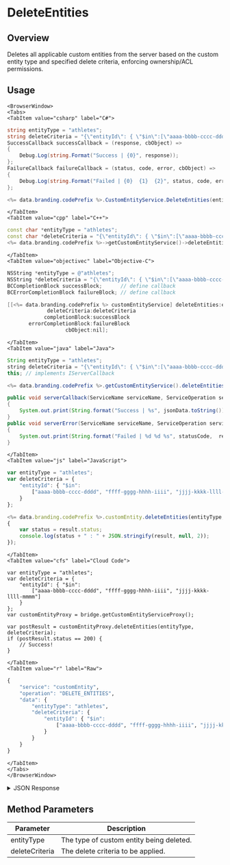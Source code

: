 # DeleteEntities
## Overview
Deletes all applicable custom entities from the server based on the custom entity type and specified delete criteria, enforcing ownership/ACL permissions.

<PartialServop service_name="customEntity" operation_name="DELETE_ENTITIES" />

## Usage

```mdx-code-block
<BrowserWindow>
<Tabs>
<TabItem value="csharp" label="C#">
```

```csharp
string entityType = "athletes";
string deleteCriteria = "{\"entityId\": { \"$in\":[\"aaaa-bbbb-cccc-dddd\", \"ffff-gggg-hhhh-iiii\", \"jjjj-kkkk-llll-mmmm\"]}";
SuccessCallback successCallback = (response, cbObject) =>
{
    Debug.Log(string.Format("Success | {0}", response));
};
FailureCallback failureCallback = (status, code, error, cbObject) =>
{
    Debug.Log(string.Format("Failed | {0}  {1}  {2}", status, code, error));
};

<%= data.branding.codePrefix %>.CustomEntityService.DeleteEntities(entityType, deleteCriteria, successCallback, failureCallback);
```

```mdx-code-block
</TabItem>
<TabItem value="cpp" label="C++">
```

```cpp
const char *entityType = "athletes";
const char *deleteCriteria = "{\"entityId\": { \"$in\":[\"aaaa-bbbb-cccc-dddd\", \"ffff-gggg-hhhh-iiii\", \"jjjj-kkkk-llll-mmmm\"]}";
<%= data.branding.codePrefix %>->getCustomEntityService()->deleteEntities(entityType, deleteCriteria, this);
```

```mdx-code-block
</TabItem>
<TabItem value="objectivec" label="Objective-C">
```

```objectivec
NSString *entityType = @"athletes";
NSString *deleteCriteria = "{\"entityId\": { \"$in\":[\"aaaa-bbbb-cccc-dddd\", \"ffff-gggg-hhhh-iiii\", \"jjjj-kkkk-llll-mmmm\"]}";
BCCompletionBlock successBlock;      // define callback
BCErrorCompletionBlock failureBlock; // define callback

[[<%= data.branding.codePrefix %> customEntityService] deleteEntities:entityType
			 deleteCriteria:deleteCriteria
            completionBlock:successBlock
       errorCompletionBlock:failureBlock
                   cbObject:nil];
```

```mdx-code-block
</TabItem>
<TabItem value="java" label="Java">
```

```java
String entityType = "athletes";
string deleteCriteria = "{\"entityId\": { \"$in\":[\"aaaa-bbbb-cccc-dddd\", \"ffff-gggg-hhhh-iiii\", \"jjjj-kkkk-llll-mmmm\"]}";
this; // implements IServerCallback

<%= data.branding.codePrefix %>.getCustomEntityService().deleteEntities(entityType, deleteCriteria, this);

public void serverCallback(ServiceName serviceName, ServiceOperation serviceOperation, JSONObject jsonData)
{
    System.out.print(String.format("Success | %s", jsonData.toString()));
}
public void serverError(ServiceName serviceName, ServiceOperation serviceOperation, int statusCode, int reasonCode, String jsonError)
{
    System.out.print(String.format("Failed | %d %d %s", statusCode,  reasonCode, jsonError.toString()));
}
```

```mdx-code-block
</TabItem>
<TabItem value="js" label="JavaScript">
```

```javascript
var entityType = "athletes";
var deleteCriteria = {
    "entityId": { "$in":
        ["aaaa-bbbb-cccc-dddd", "ffff-gggg-hhhh-iiii", "jjjj-kkkk-llll-mmmm"]
    }
};

<%= data.branding.codePrefix %>.customEntity.deleteEntities(entityType, deleteCriteria, result =>
{
    var status = result.status;
    console.log(status + " : " + JSON.stringify(result, null, 2));
});
```

```mdx-code-block
</TabItem>
<TabItem value="cfs" label="Cloud Code">
```

```cfscript
var entityType = "athletes";
var deleteCriteria = {
    "entityId": { "$in":
        ["aaaa-bbbb-cccc-dddd", "ffff-gggg-hhhh-iiii", "jjjj-kkkk-llll-mmmm"]
    }
};
var customEntityProxy = bridge.getCustomEntityServiceProxy();

var postResult = customEntityProxy.deleteEntities(entityType, deleteCriteria);
if (postResult.status == 200) {
    // Success!
}
```

```mdx-code-block
</TabItem>
<TabItem value="r" label="Raw">
```

```r
{
	"service": "customEntity",
	"operation": "DELETE_ENTITIES",
	"data": {
		"entityType": "athletes",
		"deleteCriteria": {
			"entityId": { "$in":
				["aaaa-bbbb-cccc-dddd", "ffff-gggg-hhhh-iiii", "jjjj-kkkk-llll-mmmm"]
			}
		}
	}
}
```

```mdx-code-block
</TabItem>
</Tabs>
</BrowserWindow>
```

<details>
<summary>JSON Response</summary>

```json
{
  "data": {
    "deletedCount": 2
  },
  "status": 200
}
```
</details>

## Method Parameters
Parameter | Description
--------- | -----------
entityType | The type of custom entity being deleted. 
deleteCriteria | The delete criteria to be applied. 


